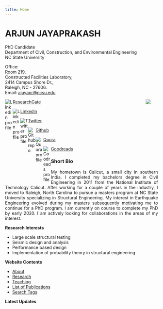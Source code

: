 ```yaml
---
title: Home
---
```

<!-- [<img src="http://simpleicons.org/icons/linkedin.svg" style="max-width:10%;min-width:40px;float:right;" alt="Github repo" />](https://www.linkedin.com/in/arjun-jayaprakash-e-i-t-431632a0/) -->

<!-- [<img src="http://simpleicons.org/icons/twitter.svg" style="max-width:10%;min-width:40px;float:right;" alt="Github repo" />](https://https://twitter.com/ahankariindian) -->

<!-- [<img src="http://simpleicons.org/icons/github.svg" style="max-width:10%;min-width:40px;float:right;" alt="Github repo" />](https://github.com/ajayapr) -->



# ARJUN JAYAPRAKASH

 PhD Candidate  
 Department of Civil, Construction, and Environmental Engineering  
 NC State University
 
 Office:  
 Room 219,  
 Constructed Facilities Laboratory,  
 2414 Campus Shore Dr.,  
 Raleigh, NC - 27606.  
 Email: ajayapr@ncsu.edu
 
 <img src="myPic2.jpg"
style="max-width:50%;min-width:40px;float:right;">

 [ResearchGate](https://www.researchgate.net/profile/Arjun_Jayaprakash)
 [<img src="/figures/svg/researchgate.png" style="max-width:5%;min-width:10px;float:left;" alt="Linkedin profile" />](https://www.researchgate.net/profile/Arjun_Jayaprakash)
 
 [Linkedin](https://www.linkedin.com/in/arjun-jayaprakash-e-i-t-431632a0/)
 [<img src="/figures/svg/linkedin.svg" style="max-width:5%;min-width:10px;float:left;" alt="Linkedin profile" />](https://www.linkedin.com/in/arjun-jayaprakash-e-i-t-431632a0/)
 
 [Twitter](https://twitter.com/ahankariindian)
 [<img src="/figures/svg/twitter.svg" style="max-width:5%;min-width:10px;float:left;" alt="Twitter profile" />](https://twitter.com/ahankariindian)

[Github](https://github.com/ajayapr) 
[<img src="/figures/svg/github.svg" style="max-width:5%;min-width:10px;float:left;" alt="Github repo" />](https://github.com/ajayapr)  

[Quora](https://www.quora.com/profile/Arjun-Jayaprakash)
[<img src="/figures/svg/quora.svg"  style="max-width:5%;min-width:10px;float:left;" alt="Quora profile" />](https://www.quora.com/profile/Arjun-Jayaprakash)

[Goodreads](https://www.goodreads.com/user/show/65677115-ahankari-indian)
[<img src="/figures/svg/goodreads.svg"  style="max-width:5%;min-width:10px;float:left;" alt="Goodreads profile" />](https://www.goodreads.com/user/show/65677115-ahankari-indian)
 
### Short Bio

<div style="text-align: justify"> My hometown is Calicut, a small city in southern India. I completed my bachelors degree in Civil Engineering in 2011 from the National Institute of Technology Calicut. After working for a couple of years in the industry, I moved to Raleigh, North Carolina to pursue a masters program at NC State University specializing in Structural Engineering. My interest in Earthquake Engineering evolved during my masters subsequently motivating me to continue for a PhD program. I am currently on course to complete my PhD by early 2020. I am actively looking for collaborations in the areas of my interest. </div>


 **Research Interests**
 
 + Large scale structural testing
 + Seismic design and analysis
 + Performance based design
 + Implementation of probability theory in structural engineering

**Website Contents**

* [About](/about/)
* [Research](/research/)
* [Teaching](/teaching/)
* [List of Publications](/publications/)
* [Search Tags](/tags/)

**Latest Updates**
